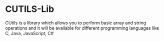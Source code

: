 # CUTILS-Lib
CUtils is a library which allows you to perform basic array and string operations and it will be available for different programming languages like C, Java, JavaScript, C#
